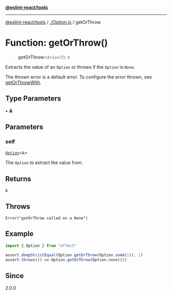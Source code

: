 [**@eslint-react/tools**](../../README.md)

***

[@eslint-react/tools](../../README.md) / [./Option.js](../README.md) / getOrThrow

# Function: getOrThrow()

> **getOrThrow**\<`A`\>(`self`): `A`

Extracts the value of an `Option` or throws if the `Option` is `None`.

The thrown error is a default error. To configure the error thrown, see  [getOrThrowWith](getOrThrowWith.md).

## Type Parameters

• **A**

## Parameters

### self

[`Option`](../type-aliases/Option.md)\<`A`\>

The `Option` to extract the value from.

## Returns

`A`

## Throws

`Error("getOrThrow called on a None")`

## Example

```ts
import { Option } from "effect"

assert.deepStrictEqual(Option.getOrThrow(Option.some(1)), 1)
assert.throws(() => Option.getOrThrow(Option.none()))
```

## Since

2.0.0
